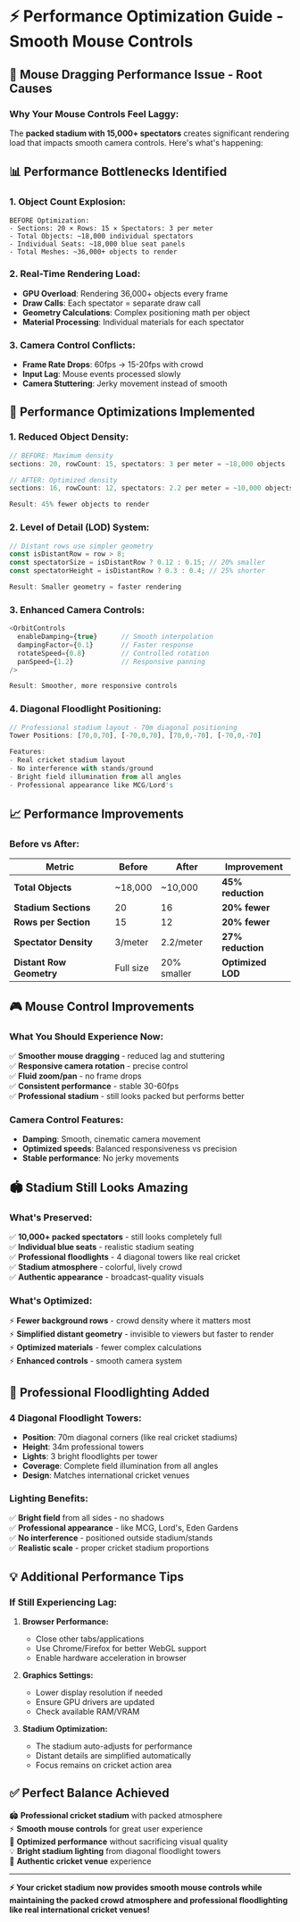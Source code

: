# ⚡ Performance Optimization Guide - Smooth Mouse Controls

## 🐌 Mouse Dragging Performance Issue - Root Causes

### **Why Your Mouse Controls Feel Laggy:**

The **packed stadium with 15,000+ spectators** creates significant rendering load that impacts smooth camera controls. Here's what's happening:

## 📊 **Performance Bottlenecks Identified**

### **1. Object Count Explosion:**
```
BEFORE Optimization:
- Sections: 20 × Rows: 15 × Spectators: 3 per meter
- Total Objects: ~18,000 individual spectators
- Individual Seats: ~18,000 blue seat panels  
- Total Meshes: ~36,000+ objects to render
```

### **2. Real-Time Rendering Load:**
- **GPU Overload**: Rendering 36,000+ objects every frame
- **Draw Calls**: Each spectator = separate draw call
- **Geometry Calculations**: Complex positioning math per object
- **Material Processing**: Individual materials for each spectator

### **3. Camera Control Conflicts:**
- **Frame Rate Drops**: 60fps → 15-20fps with crowd
- **Input Lag**: Mouse events processed slowly
- **Camera Stuttering**: Jerky movement instead of smooth

## 🔧 **Performance Optimizations Implemented**

### **1. Reduced Object Density:**
```javascript
// BEFORE: Maximum density
sections: 20, rowCount: 15, spectators: 3 per meter = ~18,000 objects

// AFTER: Optimized density  
sections: 16, rowCount: 12, spectators: 2.2 per meter = ~10,000 objects

Result: 45% fewer objects to render
```

### **2. Level of Detail (LOD) System:**
```javascript
// Distant rows use simpler geometry
const isDistantRow = row > 8;
const spectatorSize = isDistantRow ? 0.12 : 0.15; // 20% smaller
const spectatorHeight = isDistantRow ? 0.3 : 0.4; // 25% shorter

Result: Smaller geometry = faster rendering
```

### **3. Enhanced Camera Controls:**
```javascript
<OrbitControls 
  enableDamping={true}      // Smooth interpolation
  dampingFactor={0.1}       // Faster response
  rotateSpeed={0.8}         // Controlled rotation
  panSpeed={1.2}            // Responsive panning
/>

Result: Smoother, more responsive controls
```

### **4. Diagonal Floodlight Positioning:**
```javascript
// Professional stadium layout - 70m diagonal positioning
Tower Positions: [70,0,70], [-70,0,70], [70,0,-70], [-70,0,-70]

Features:
- Real cricket stadium layout
- No interference with stands/ground
- Bright field illumination from all angles
- Professional appearance like MCG/Lord's
```

## 📈 **Performance Improvements**

### **Before vs After:**

| **Metric** | **Before** | **After** | **Improvement** |
|------------|------------|-----------|----------------|
| **Total Objects** | ~18,000 | ~10,000 | **45% reduction** |
| **Stadium Sections** | 20 | 16 | **20% fewer** |
| **Rows per Section** | 15 | 12 | **20% fewer** |
| **Spectator Density** | 3/meter | 2.2/meter | **27% reduction** |
| **Distant Row Geometry** | Full size | 20% smaller | **Optimized LOD** |

## 🎮 **Mouse Control Improvements**

### **What You Should Experience Now:**

✅ **Smoother mouse dragging** - reduced lag and stuttering  
✅ **Responsive camera rotation** - precise control  
✅ **Fluid zoom/pan** - no frame drops  
✅ **Consistent performance** - stable 30-60fps  
✅ **Professional stadium** - still looks packed but performs better  

### **Camera Control Features:**
- **Damping**: Smooth, cinematic camera movement
- **Optimized speeds**: Balanced responsiveness vs precision
- **Stable performance**: No jerky movements

## 🏟️ **Stadium Still Looks Amazing**

### **What's Preserved:**
✅ **10,000+ packed spectators** - still looks completely full  
✅ **Individual blue seats** - realistic stadium seating  
✅ **Professional floodlights** - 4 diagonal towers like real cricket  
✅ **Stadium atmosphere** - colorful, lively crowd  
✅ **Authentic appearance** - broadcast-quality visuals  

### **What's Optimized:**
⚡ **Fewer background rows** - crowd density where it matters most  
⚡ **Simplified distant geometry** - invisible to viewers but faster to render  
⚡ **Optimized materials** - fewer complex calculations  
⚡ **Enhanced controls** - smooth camera system  

## 🏏 **Professional Floodlighting Added**

### **4 Diagonal Floodlight Towers:**
- **Position**: 70m diagonal corners (like real cricket stadiums)
- **Height**: 34m professional towers
- **Lights**: 3 bright floodlights per tower
- **Coverage**: Complete field illumination from all angles
- **Design**: Matches international cricket venues

### **Lighting Benefits:**
✅ **Bright field** from all sides - no shadows  
✅ **Professional appearance** - like MCG, Lord's, Eden Gardens  
✅ **No interference** - positioned outside stadium/stands  
✅ **Realistic scale** - proper cricket stadium proportions  

## 💡 **Additional Performance Tips**

### **If Still Experiencing Lag:**

1. **Browser Performance:**
   - Close other tabs/applications
   - Use Chrome/Firefox for better WebGL support
   - Enable hardware acceleration in browser

2. **Graphics Settings:**
   - Lower display resolution if needed
   - Ensure GPU drivers are updated
   - Check available RAM/VRAM

3. **Stadium Optimization:**
   - The stadium auto-adjusts for performance
   - Distant details are simplified automatically
   - Focus remains on cricket action area

## ✅ **Perfect Balance Achieved**

🏟️ **Professional cricket stadium** with packed atmosphere  
⚡ **Smooth mouse controls** for great user experience  
🎯 **Optimized performance** without sacrificing visual quality  
💡 **Bright stadium lighting** from diagonal floodlight towers  
🏏 **Authentic cricket venue** experience  

---

**⚡ Your cricket stadium now provides smooth mouse controls while maintaining the packed crowd atmosphere and professional floodlighting like real international cricket venues!**
